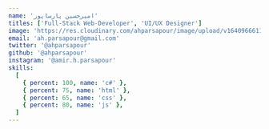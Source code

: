 ```yaml
---
name: 'امیرحسین پارساپور'
titles: ['Full-Stack Web-Developer', 'UI/UX Designer']
image: 'https://res.cloudinary.com/ahparsapour/image/upload/v1640966611/me_leytob.jpg'
email: 'ah.parsapour@gmail.com'
twitter: '@ahparsapour'
github: '@ahparsapour'
instagram: '@amir.h.parsapour'
skills:
  [
    { percent: 100, name: 'c#' },
    { percent: 75, name: 'html' },
    { percent: 65, name: 'css' },
    { percent: 80, name: 'js' },
  ]
---
```

